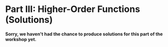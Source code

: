 # Part III: Higher-Order Functions (Solutions)

#### Sorry, we haven't had the chance to produce solutions for this part of the workshop yet.
